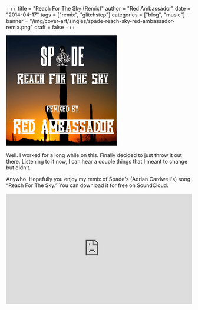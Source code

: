 +++
title = "Reach For The Sky (Remix)"
author = "Red Ambassador"
date = "2014-04-17"
tags = ["remix", "glitchstep"]
categories = ["blog", "music"]
banner = "/img/cover-art/singles/spade-reach-sky-red-ambassador-remix.png"
draft = false
+++


<img src=/img/cover-art/singles/spade-reach-sky-red-ambassador-remix.png class="thumb" alt="Reach for the Sky Red Ambassador Remix">


Well. I worked for a long while on this. Finally decided to just throw it
out there. Listening to it now, I can hear a couple things that I meant to
change but didn’t.

Anywho. Hopefully you enjoy my remix of Spade's (Adrian Cardwell's) song 
“Reach For The Sky.” You can download it for free on SoundCloud.

<iframe width="100%" height="300" scrolling="no" frameborder="no" allow="autoplay" src="https://w.soundcloud.com/player/?url=https%3A//api.soundcloud.com/tracks/142920374&color=%23ff0000&auto_play=false&hide_related=false&show_comments=true&show_user=true&show_reposts=false&show_teaser=true&visual=true"></iframe>
